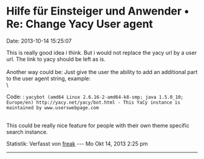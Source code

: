Hilfe für Einsteiger und Anwender • Re: Change Yacy User agent
==============================================================

Date: 2013-10-14 15:25:07

This is really good idea i think. But i would not replace the yacy url
by a user url. The link to yacy should be left as is.\
\
Another way could be: Just give the user the ability to add an
additional part to the user agent string, example:\
\

Code: 
:   `yacybot (amd64 Linux 2.6.16-2-amd64-k8-smp; java 1.5.0_10; Europe/en) http://yacy.net/yacy/bot.html - This YaCy instance is maintained by www.userswebpage.com`

\
This could be really nice feature for people with their own theme
specific search instance.

Statistik: Verfasst von
[freak](http://forum.yacy-websuche.de/memberlist.php?mode=viewprofile&u=9007)
--- Mo Okt 14, 2013 2:25 pm

------------------------------------------------------------------------
